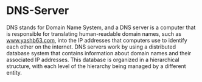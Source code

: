 # DNS-Server
DNS stands for Domain Name System, and a DNS server is a computer that is responsible for translating human-readable domain names, such as www.yashb63.com, into the IP addresses that computers use to identify each other on the internet.
DNS servers work by using a distributed database system that contains information about domain names and their associated IP addresses. This database is organized in a hierarchical structure, with each level of the hierarchy being managed by a different entity.

